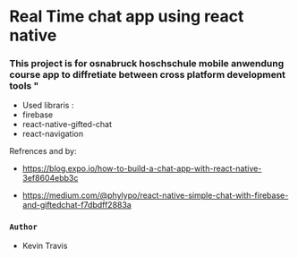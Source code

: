 # Real Time chat app using react native

### This project is for osnabruck hoschschule mobile anwendung course app to diffretiate between cross platform development tools "

- Used libraris :
- firebase
- react-native-gifted-chat
- react-navigation

Refrences and by:
- https://blog.expo.io/how-to-build-a-chat-app-with-react-native-3ef8604ebb3c

- https://medium.com/@phylypo/react-native-simple-chat-with-firebase-and-giftedchat-f7dbdff2883a

### `Author`
*  Kevin Travis
